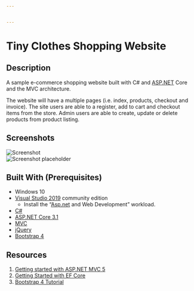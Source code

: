 ```yaml
---


---
```


<h1 id="tiny-clothes-shopping-website">Tiny Clothes Shopping Website</h1>
<h2 id="description">Description</h2>
<p>A sample e-commerce shopping website built with C# and <a href="http://ASP.NET">ASP.NET</a> Core and the MVC architecture.</p>
<p>The website will have a multiple pages (i.e. index, products, checkout and invoice). The site users are able to a register, add to cart and checkout items from the store.  Admin users are able to create, update or delete products from product listing.</p>
<h2 id="screenshots">Screenshots</h2>
<p><img src="https://imgur.com/BcGyjlM" alt="Screenshot"><br>
<img src="https://i.imgur.com/7bHjIJj.png" alt="Screenshot placeholder"></p>
<h2 id="built-with-prerequisites">Built With (Prerequisites)</h2>
<ul>
<li>Windows 10</li>
<li><a href="%5Bhttps://developer.microsoft.com/en-us/windows/downloads">Visual Studio 2019</a> community edition
<ul>
<li>Install the “<a href="http://Asp.net">Asp.net</a> and Web Development” workload.</li>
</ul>
</li>
<li><a href="https://docs.microsoft.com/en-us/dotnet/csharp/">C#</a></li>
<li><a href="https://docs.microsoft.com/en-us/aspnet/core/?view=aspnetcore-3.0">ASP.NET Core 3.1</a></li>
<li><a href="https://docs.microsoft.com/en-nz/aspnet/core/mvc/overview?view=aspnetcore-3.0">MVC</a></li>
<li><a href="https://jquery.com/%5D(https://jquery.com/)">jQuery</a></li>
<li><a href="https://getbootstrap.com/%5D(https://getbootstrap.com/)">Bootstrap 4</a></li>
</ul>
<h2 id="resources">Resources</h2>
<ol>
<li><a href="https://docs.microsoft.com/en-us/aspnet/mvc/overview/getting-started/introduction/getting-started%5D(https://docs.microsoft.com/en-us/aspnet/mvc/overview/getting-started/introduction/getting-started)%5D">Getting started with ASP.NET MVC 5</a></li>
<li><a href="https://docs.microsoft.com/en-us/ef/core/get-started/?tabs=netcore-cli%5D(https://docs.microsoft.com/en-us/ef/core/get-started/?tabs=netcore-cli)">Getting Started with EF Core</a></li>
<li><a href="https://www.w3schools.com/bootstrap4/%5D(https://www.w3schools.com/bootstrap4/)">Bootstrap 4  Tutorial</a></li>
</ol>

